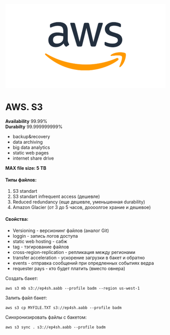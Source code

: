 ![AWS](../../img/aws.png)
# AWS. S3


**Availability** 99.99%  
**Durabilty** 99.999999999%

 * backup&recovery
 * data archiving
 * big data analytics
 * static web pages
 * internet share drive
  
**MAX file size: 5 TB**

#### Типы файлов:

1. S3 standart
2. S3 standart infrequent access (дешевле)
3. Reduced redundancy (еще дешевле, уменьшенная durability)
4. Amazon Glacier (от 3 до 5 часов, доооолгое храние и дешевое)

#### Свойства:

 * Versioning - версионинг файлов (аналог Git)
 * loggin - запись логов доступа
 * static web hosting - сабж
 * tag - тэгирование файлов
 * cross-region-replication - репликация между регионами
 * transfer acceleration - ускорение загрузки в бакет и обратно
 * events - отправка сообщений при опредленных событиях ведра
 * requester pays - кто будет платить (вместо овнера)


Создать бакет:

```
aws s3 mb s3://ep4sh.aabb --profile badm --region us-west-1
```


Залить файл бакет:

```
aws s3 cp MYFILE.TXT s3://ep4sh.aabb --profile badm
```


Синхронизировать файлы с бакетом:

```
aws s3 sync . s3://ep4sh.aabb --profile badm
```






